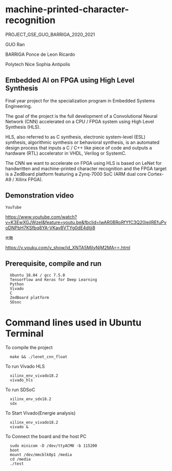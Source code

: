 # machine-printed-character-recognition
PROJECT_GSE_GUO_BARRIGA_2020_2021

GUO Ran

BARRIGA Ponce de Leon Ricardo

Polytech Nice Sophia Antipolis

## Embedded AI on FPGA using High Level Synthesis

Final year project for the specialization program in Embedded Systems Engineering.

The goal of the project is the full development of a Convolutional Neural Network (CNN) accelerated on a CPU / FPGA system using High Level Synthesis (HLS).

HLS, also referred to as C synthesis, electronic system-level (ESL) synthesis, algorithmic synthesis or behavioral synthesis, is an automated design process that inputs a C / C++ like piece of code and outputs a hardware (RTL) accelerator in VHDL, Verilog or SystemC.

The CNN we want to accelerate on FPGA using HLS is based on LeNet for handwritten and machine-printed character recognition and the FPGA target is a ZedBoard platform featuring a Zynq-7000 SoC (ARM dual core Cortex-A9 / Xilinx FPGA).

## Demonstration video
```
YouTube
```
https://www.youtube.com/watch?v=K3EwXGJWzeI&feature=youtu.be&fbclid=IwAR0BRoRfYfC3Q20iejlREfuPvoDNPbH7KSfbq8YA-VKav8VTYg0dE4dtjj8

```
优酷
```
https://v.youku.com/v_show/id_XNTA5MjIyNjM2MA==.html

## Prerequisite, compile and run
```
  Ubuntu 18.04 / gcc 7.5.0
  TensorFlow and Keras for Deep Learning
  Python
  Vivado
  C
  ZedBoard platform
  SDsoc
```
# Command lines used in Ubuntu Terminal

To compile the project
```
  make && ./lenet_cnn_float
```

To run Vivado HLS
```
  xilinx_env_vivado18.2 
  vivado_hls
```

To run SDSoC
```
  xilinx_env_sdx18.2
  sdx
```

To Start Vivado(Energie analysis)
```
  xilinx_env_vivado18.2
  vivado &
```

To Connect the board and the host PC
```
  sudo minicom -D /dev/ttyACM0 -b 115200
  boot
  mount /dev/mmcblk0p1 /media
  cd /media
  ./test
```
